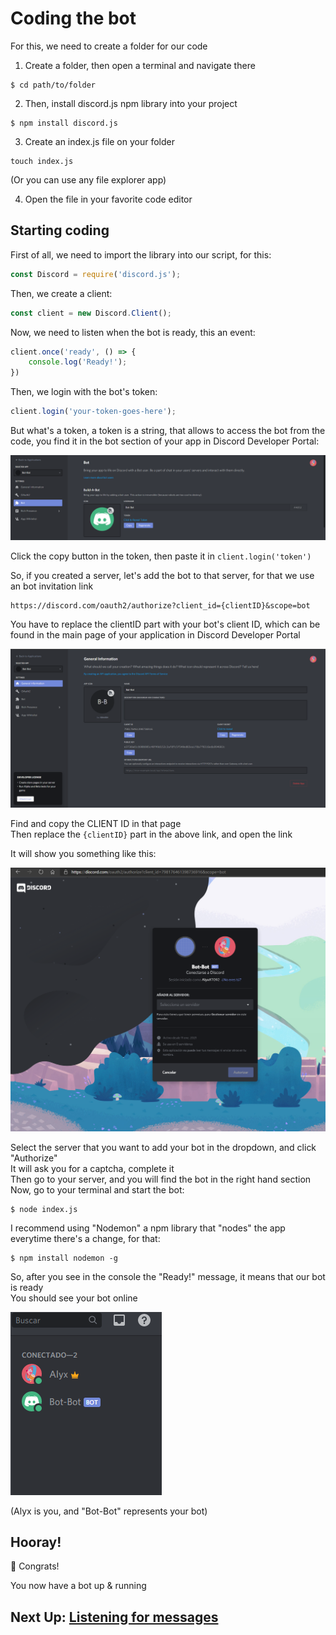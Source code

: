 # Coding the bot

For this, we need to create a folder for our code

1. Create a folder, then open a terminal and navigate there
```shell
$ cd path/to/folder
```

2. Then, install discord.js npm library into your project
```shell
$ npm install discord.js
```

3. Create an index.js file on your folder
```shell
touch index.js
```
(Or you can use any file explorer app)

4. Open the file in your favorite code editor

## Starting coding

First of all, we need to import the library into our script, for this:
```js
const Discord = require('discord.js');
```

Then, we create a client:
```js
const client = new Discord.Client();
```

Now, we need to listen when the bot is ready, this an event:
```js
client.once('ready', () => {
    console.log('Ready!');
})
```

Then, we login with the bot's token:
```js
client.login('your-token-goes-here');
```

But what's a token, a token is a string, that allows to access the bot from the code, you find it in the bot section of your app in Discord Developer Portal:

![Bot Section](./bot_section_token.png "Bot Token")

Click the copy button in the token, then paste it in `client.login('token')`

So, if you created a server, let's add the bot to that server, for that we use an bot invitation link
```
https://discord.com/oauth2/authorize?client_id={clientID}&scope=bot
```

You have to replace the clientID part with your bot's client ID, which can be found in the main page of your application in Discord Developer Portal

![Bot Main Page](./bot_main_page.png "Bot Main Page")

Find and copy the CLIENT ID in that page    
Then replace the `{clientID}` part in the above link, and open the link

It will show you something like this:

![Bot Auth](./bot_auth.png "Bot Auth")

Select the server that you want to add your bot in the dropdown, and click "Authorize"  
It will ask you for a captcha, complete it  
Then go to your server, and you will find the bot in the right hand section     
Now, go to your terminal and start the bot: 
```shell
$ node index.js
```

I recommend using "Nodemon" a npm library that "nodes" the app everytime there's a change, for that:
```shell
$ npm install nodemon -g
```

So, after you see in the console the "Ready!" message, it means that our bot is ready   
You should see your bot online

![Bot Online](./bot_online.png "Bot Is Online")

(Alyx is you, and "Bot-Bot" represents your bot)

## Hooray!

🎉 Congrats!

You now have a bot up & running

## Next Up: [Listening for messages](./Listening.md)